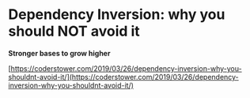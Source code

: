 # Dependency Inversion: why you should NOT avoid it

**Stronger bases to grow higher**

[https://coderstower.com/2019/03/26/dependency-inversion-why-you-shouldnt-avoid-it/](https://coderstower.com/2019/03/26/dependency-inversion-why-you-shouldnt-avoid-it/)
